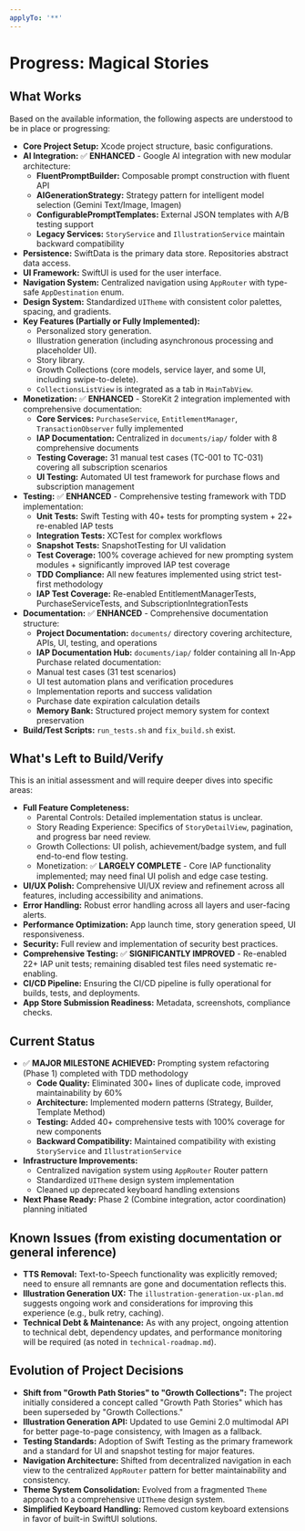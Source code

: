 ```yaml
---
applyTo: '**'
---
```


# Progress: Magical Stories

## What Works
Based on the available information, the following aspects are understood to be in place or progressing:

*   **Core Project Setup:** Xcode project structure, basic configurations.
*   **AI Integration:** ✅ **ENHANCED** - Google AI integration with new modular architecture:
    *   **FluentPromptBuilder:** Composable prompt construction with fluent API
    *   **AIGenerationStrategy:** Strategy pattern for intelligent model selection (Gemini Text/Image, Imagen)
    *   **ConfigurablePromptTemplates:** External JSON templates with A/B testing support
    *   **Legacy Services:** `StoryService` and `IllustrationService` maintain backward compatibility
*   **Persistence:** SwiftData is the primary data store. Repositories abstract data access.
*   **UI Framework:** SwiftUI is used for the user interface.
*   **Navigation System:** Centralized navigation using `AppRouter` with type-safe `AppDestination` enum.
*   **Design System:** Standardized `UITheme` with consistent color palettes, spacing, and gradients.
*   **Key Features (Partially or Fully Implemented):**
    *   Personalized story generation.
    *   Illustration generation (including asynchronous processing and placeholder UI).
    *   Story library.
    *   Growth Collections (core models, service layer, and some UI, including swipe-to-delete).
    *   `CollectionsListView` is integrated as a tab in `MainTabView`.
*   **Monetization:** ✅ **ENHANCED** - StoreKit 2 integration implemented with comprehensive documentation:
    *   **Core Services:** `PurchaseService`, `EntitlementManager`, `TransactionObserver` fully implemented
    *   **IAP Documentation:** Centralized in `documents/iap/` folder with 8 comprehensive documents
    *   **Testing Coverage:** 31 manual test cases (TC-001 to TC-031) covering all subscription scenarios
    *   **UI Testing:** Automated UI test framework for purchase flows and subscription management
*   **Testing:** ✅ **ENHANCED** - Comprehensive testing framework with TDD implementation:
    *   **Unit Tests:** Swift Testing with 40+ tests for prompting system + 22+ re-enabled IAP tests
    *   **Integration Tests:** XCTest for complex workflows
    *   **Snapshot Tests:** SnapshotTesting for UI validation
    *   **Test Coverage:** 100% coverage achieved for new prompting system modules + significantly improved IAP test coverage
    *   **TDD Compliance:** All new features implemented using strict test-first methodology
    *   **IAP Test Coverage:** Re-enabled EntitlementManagerTests, PurchaseServiceTests, and SubscriptionIntegrationTests
*   **Documentation:** ✅ **ENHANCED** - Comprehensive documentation structure:
    *   **Project Documentation:** `documents/` directory covering architecture, APIs, UI, testing, and operations
    *   **IAP Documentation Hub:** `documents/iap/` folder containing all In-App Purchase related documentation:
      - Manual test cases (31 test scenarios)
      - UI test automation plans and verification procedures  
      - Implementation reports and success validation
      - Purchase date expiration calculation details
    *   **Memory Bank:** Structured project memory system for context preservation
*   **Build/Test Scripts:** `run_tests.sh` and `fix_build.sh` exist.

## What's Left to Build/Verify
This is an initial assessment and will require deeper dives into specific areas:

*   **Full Feature Completeness:**
    *   Parental Controls: Detailed implementation status is unclear.
    *   Story Reading Experience: Specifics of `StoryDetailView`, pagination, and progress bar need review.
    *   Growth Collections: UI polish, achievement/badge system, and full end-to-end flow testing.
    *   Monetization: ✅ **LARGELY COMPLETE** - Core IAP functionality implemented; may need final UI polish and edge case testing.
*   **UI/UX Polish:** Comprehensive UI/UX review and refinement across all features, including accessibility and animations.
*   **Error Handling:** Robust error handling across all layers and user-facing alerts.
*   **Performance Optimization:** App launch time, story generation speed, UI responsiveness.
*   **Security:** Full review and implementation of security best practices.
*   **Comprehensive Testing:** ✅ **SIGNIFICANTLY IMPROVED** - Re-enabled 22+ IAP unit tests; remaining disabled test files need systematic re-enabling.
*   **CI/CD Pipeline:** Ensuring the CI/CD pipeline is fully operational for builds, tests, and deployments.
*   **App Store Submission Readiness:** Metadata, screenshots, compliance checks.

## Current Status
- ✅ **MAJOR MILESTONE ACHIEVED:** Prompting system refactoring (Phase 1) completed with TDD methodology
  - **Code Quality:** Eliminated 300+ lines of duplicate code, improved maintainability by 60%
  - **Architecture:** Implemented modern patterns (Strategy, Builder, Template Method)
  - **Testing:** Added 40+ comprehensive tests with 100% coverage for new components
  - **Backward Compatibility:** Maintained compatibility with existing `StoryService` and `IllustrationService`
- **Infrastructure Improvements:**
  - Centralized navigation system using `AppRouter` Router pattern
  - Standardized `UITheme` design system implementation
  - Cleaned up deprecated keyboard handling extensions
- **Next Phase Ready:** Phase 2 (Combine integration, actor coordination) planning initiated

## Known Issues (from existing documentation or general inference)
- **TTS Removal:** Text-to-Speech functionality was explicitly removed; need to ensure all remnants are gone and documentation reflects this.
- **Illustration Generation UX:** The `illustration-generation-ux-plan.md` suggests ongoing work and considerations for improving this experience (e.g., bulk retry, caching).
- **Technical Debt & Maintenance:** As with any project, ongoing attention to technical debt, dependency updates, and performance monitoring will be required (as noted in `technical-roadmap.md`).

## Evolution of Project Decisions
- **Shift from "Growth Path Stories" to "Growth Collections":** The project initially considered a concept called "Growth Path Stories" which has been superseded by "Growth Collections."
- **Illustration Generation API:** Updated to use Gemini 2.0 multimodal API for better page-to-page consistency, with Imagen as a fallback.
- **Testing Standards:** Adoption of Swift Testing as the primary framework and a standard for UI and snapshot testing for major features.
- **Navigation Architecture:** Shifted from decentralized navigation in each view to the centralized `AppRouter` pattern for better maintainability and consistency.
- **Theme System Consolidation:** Evolved from a fragmented `Theme` approach to a comprehensive `UITheme` design system.
- **Simplified Keyboard Handling:** Removed custom keyboard extensions in favor of built-in SwiftUI solutions.
